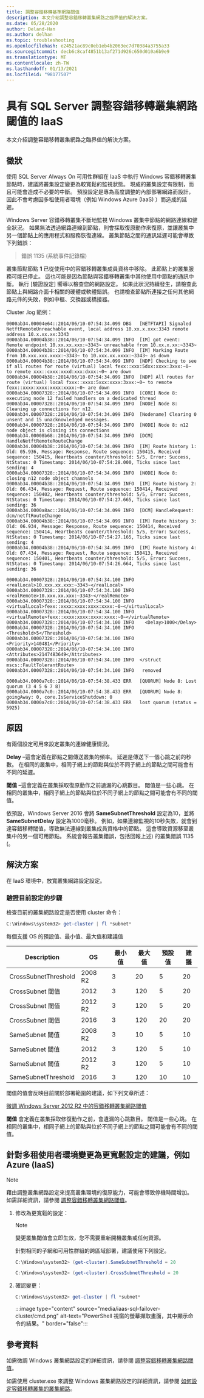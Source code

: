 ```yaml
---
title: 調整容錯移轉基準網路閾值
description: 本文介紹調整容錯移轉叢集網路之臨界值的解決方案。
ms.date: 05/28/2020
author: Deland-Han
ms.author: delhan
ms.topic: troubleshooting
ms.openlocfilehash: e24521ac89c0eb1eb4b2063ec7d70384a3755a33
ms.sourcegitcommit: decb6c8caf4851b13af271d926c650d010a6b9e9
ms.translationtype: MT
ms.contentlocale: zh-TW
ms.lasthandoff: 01/13/2021
ms.locfileid: "98177507"
---
```

# <a name="iaas-with-sql-server---tuning-failover-cluster-network-thresholds"></a>具有 SQL Server 調整容錯移轉叢集網路閾值的 IaaS

本文介紹調整容錯移轉叢集網路之臨界值的解決方案。

## <a name="symptom"></a>徵狀

使用 SQL Server Always On 可用性群組在 IaaS 中執行 Windows 容錯移轉叢集節點時，建議將叢集設定變更為較寬鬆的監視狀態。 現成的叢集設定有限制，而且可能會造成不必要的中斷。 預設設定是專為高度調整的內部部署網路而設計，因此不會考慮因多租使用者環境（例如 Windows Azure (IaaS) ）而造成的延遲。

Windows Server 容錯移轉叢集不斷地監視 Windows 叢集中節點的網路連線和健全狀況。  如果無法透過網路連線到節點，則會採取復原動作來復原，並讓叢集中另一個節點上的應用程式和服務恢復連線。 叢集節點之間的通訊延遲可能會導致下列錯誤：

> 錯誤 1135 (系統事件記錄檔) 

叢集節點節點 **1** 已從使用中的容錯移轉叢集成員資格中移除。 此節點上的叢集服務可能已停止。 這也可能是因為節點與容錯移轉叢集中其他使用中節點的通訊中斷。 執行 [驗證設定] 嚮導以檢查您的網路設定。 如果此狀況持續發生，請檢查此節點上與網路介面卡相關的硬體或軟體錯誤。 也請檢查節點所連接之任何其他網路元件的失敗，例如中樞、交換器或橋接器。

Cluster .log 範例：

```console
0000ab34.00004e64::2014/06/10-07:54:34.099 DBG   [NETFTAPI] Signaled NetftRemoteUnreachable event, local address 10.xx.x.xxx:3343 remote address 10.x.xx.xx:3343
0000ab34.00004b38::2014/06/10-07:54:34.099 INFO  [IM] got event: Remote endpoint 10.xx.xx.xxx:~3343~ unreachable from 10.xx.x.xx:~3343~
0000ab34.00004b38::2014/06/10-07:54:34.099 INFO  [IM] Marking Route from 10.xxx.xxx.xxxx:~3343~ to 10.xxx.xx.xxxx:~3343~ as down
0000ab34.00004b38::2014/06/10-07:54:34.099 INFO  [NDP] Checking to see if all routes for route (virtual) local fexx::xxx:5dxx:xxxx:3xxx:~0~ to remote xxx::cxxx:xxxd:xxx:dxxx:~0~ are down
0000ab34.00004b38::2014/06/10-07:54:34.099 INFO  [NDP] All routes for route (virtual) local fxxx::xxxx:5xxx:xxxx:3xxx:~0~ to remote fexx::xxxx:xxxx:xxxx:xxxx:~0~ are down
0000ab34.00007328::2014/06/10-07:54:34.099 INFO  [CORE] Node 8: executing node 12 failed handlers on a dedicated thread
0000ab34.00007328::2014/06/10-07:54:34.099 INFO  [NODE] Node 8: Cleaning up connections for n12.
0000ab34.00007328::2014/06/10-07:54:34.099 INFO  [Nodename] Clearing 0 unsent and 15 unacknowledged messages.
0000ab34.00007328::2014/06/10-07:54:34.099 INFO  [NODE] Node 8: n12 node object is closing its connections
0000ab34.00008b68::2014/06/10-07:54:34.099 INFO  [DCM] HandleNetftRemoteRouteChange
0000ab34.00004b38::2014/06/10-07:54:34.099 INFO  [IM] Route history 1: Old: 05.936, Message: Response, Route sequence: 150415, Received sequence: 150415, Heartbeats counter/threshold: 5/5, Error: Success, NtStatus: 0 Timestamp: 2014/06/10-07:54:28.000, Ticks since last sending: 4
0000ab34.00007328::2014/06/10-07:54:34.099 INFO  [NODE] Node 8: closing n12 node object channels
0000ab34.00004b38::2014/06/10-07:54:34.099 INFO  [IM] Route history 2: Old: 06.434, Message: Request, Route sequence: 150414, Received sequence: 150402, Heartbeats counter/threshold: 5/5, Error: Success, NtStatus: 0 Timestamp: 2014/06/10-07:54:27.665, Ticks since last sending: 36
0000ab34.0000a8ac::2014/06/10-07:54:34.099 INFO  [DCM] HandleRequest: dcm/netftRouteChange
0000ab34.00004b38::2014/06/10-07:54:34.099 INFO  [IM] Route history 3: Old: 06.934, Message: Response, Route sequence: 150414, Received sequence: 150414, Heartbeats counter/threshold: 5/5, Error: Success, NtStatus: 0 Timestamp: 2014/06/10-07:54:27.165, Ticks since last sending: 4
0000ab34.00004b38::2014/06/10-07:54:34.099 INFO  [IM] Route history 4: Old: 07.434, Message: Request, Route sequence: 150413, Received sequence: 150401, Heartbeats counter/threshold: 5/5, Error: Success, NtStatus: 0 Timestamp: 2014/06/10-07:54:26.664, Ticks since last sending: 36
```

```console
0000ab34.00007328::2014/06/10-07:54:34.100 INFO    <realLocal>10.xxx.xx.xxx:~3343~</realLocal>
0000ab34.00007328::2014/06/10-07:54:34.100 INFO    <realRemote>10.xxx.xx.xxx:~3343~</realRemote>
0000ab34.00007328::2014/06/10-07:54:34.100 INFO    <virtualLocal>fexx::xxxx:xxxx:xxxx:xxxx:~0~</virtualLocal>
0000ab34.00007328::2014/06/10-07:54:34.100 INFO    <virtualRemote>fexx::xxxx:xxxx:xxxx:xxxx:~0~</virtualRemote>
0000ab34.00007328::2014/06/10-07:54:34.100 INFO    <Delay>1000</Delay>
0000ab34.00007328::2014/06/10-07:54:34.100 INFO    <Threshold>5</Threshold>
0000ab34.00007328::2014/06/10-07:54:34.100 INFO    <Priority>140481</Priority>
0000ab34.00007328::2014/06/10-07:54:34.100 INFO    <Attributes>2147483649</Attributes>
0000ab34.00007328::2014/06/10-07:54:34.100 INFO  </struct mscs::FaultTolerantRoute>
0000ab34.00007328::2014/06/10-07:54:34.100 INFO   removed
```

```console
0000ab34.0000a7c0::2014/06/10-07:54:38.433 ERR   [QUORUM] Node 8: Lost quorum (3 4 5 6 7 8)
0000ab34.0000a7c0::2014/06/10-07:54:38.433 ERR   [QUORUM] Node 8: goingAway: 0, core.IsServiceShutdown: 0
0000ab34.0000a7c0::2014/06/10-07:54:38.433 ERR   lost quorum (status = 5925)
```

## <a name="cause"></a>原因

有兩個設定可用來設定叢集的連線健康情況。

**Delay** –這會定義在節點之間傳送叢集的頻率。  延遲是傳送下一個心跳之前的秒數。  在相同的叢集中，相同子網上的節點與位於不同子網上的節點之間可能會有不同的延遲。

**閾值** –這會定義在叢集採取復原動作之前遺漏的心跳數目。  閾值是一些心跳。  在相同的叢集中，相同子網上的節點與位於不同子網上的節點之間可能會有不同的閾值。

依預設，Windows Server 2016 會將 **SameSubnetThreshold** 設定為10，並將 **SameSubnetDelay** 設定為1000毫秒。 例如，如果連線監視的10秒失敗，就會到達容錯移轉閾值，導致無法連線到叢集成員資格中的節點。 這會導致資源移至叢集中的另一個可用節點。 系統會報告叢集錯誤，包括回報上述) 的叢集錯誤 1135 (。

## <a name="resolution"></a>解決方案

在 IaaS 環境中，放寬叢集網路設定設定。

### <a name="steps-to-verify-current-configuration"></a>驗證目前設定的步驟

檢查目前的叢集網路設定是否使用 cluster 命令：

```powershell
C:\Windows\system32> get-cluster | fl *subnet*
```

每個支援 OS 的預設值、最小值、最大值和建議值

| Description | OS | 最小值 | 最大值 | 預設值 | 建議 |
|--|--|--|--|--|--|
| CrossSubnetThreshold | 2008 R2 | 3 | 20 | 5 | 20 |
| CrossSubnet 閾值 | 2012 | 3 | 120 | 5 | 20 |
| CrossSubnet 閾值 | 2012 R2 | 3 | 120 | 5 | 20 |
| CrossSubnet 閾值 | 2016 | 3 | 120 | 20 | 20 |
| SameSubnet 閾值 | 2008 R2 | 3 | 10 | 5 | 10 |
| SameSubnet 閾值 | 2012 | 3 | 120 | 5 | 10 |
| SameSubnet 閾值 | 2012 R2 | 3 | 120 | 5 | 10 |
| SameSubnetThreshold | 2016 | 3 | 120 | 10 | 10 |

閾值的值會反映目前關於部署範圍的建議，如下列文章所述：

[微調 Windows Server 2012 R2 中的容錯移轉叢集網路閾值](https://support.microsoft.com/en-us/help/3153887/fine-tuning-failover-cluster-network-thresholds-in-windows-server-2012)

**閾值** 會定義在叢集採取修復動作之前，會遺漏的心跳數目。  閾值是一些心跳。  在相同的叢集中，相同子網上的節點與位於不同子網上的節點之間可能會有不同的閾值。

## <a name="recommendations-for-changing-to-more-relaxed-settings-for-multi-tenant-environments-like-azure-iaas"></a>針對多租使用者環境變更為更寬鬆設定的建議，例如 Azure (IaaS) 

> [!NOTE]
> 藉由調整叢集網路設定來提高叢集環境的復原能力，可能會導致停機時間增加。 如需詳細資訊，請參閱 [調整容錯移轉叢集網路閾值](https://techcommunity.microsoft.com/t5/failover-clustering/tuning-failover-cluster-network-thresholds/ba-p/371834)。

1. 修改為更寬鬆的設定：

    > [!NOTE]
    > 變更叢集閾值會立即生效，您不需要重新開機叢集或任何資源。

    針對相同的子網和可用性群組的跨區域部署，建議使用下列設定。

    ```powershell
    C:\Windows\system32> (get-cluster).SameSubnetThreshold = 20
    ```

    ```powershell
    C:\Windows\system32> (get-cluster).CrossSubnetThreshold = 20
    ```

2. 確認變更：

    ```powershell
    C:\Windows\system32> get-cluster | fl *subnet*
    ```

    :::image type="content" source="media/iaas-sql-failover-cluster/cmd.png" alt-text="PowerShell 視窗的螢幕擷取畫面，其中顯示命令的結果。" border="false":::

## <a name="references"></a>參考資料

如需微調 Windows 叢集網路設定的詳細資訊，請參閱 [調整容錯移轉叢集網路閾值](https://techcommunity.microsoft.com/t5/failover-clustering/tuning-failover-cluster-network-thresholds/ba-p/371834)。

如需使用 cluster.exe 來調整 Windows 叢集網路設定的詳細資訊，請參閱 [如何設定容錯移轉叢集的叢集網路](/previous-versions/office/exchange-server-2007/bb690953(v=exchg.80)?redirectedfrom=MSDN)。
